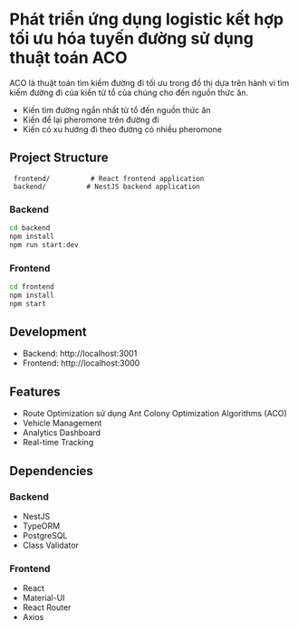 # Phát triển ứng dụng logistic kết hợp tối ưu hóa tuyến đường sử dụng thuật toán ACO
ACO là thuật toán tìm kiếm đường đi tối ưu trong đồ thị dựa trên hành vi tìm kiếm đường đi của kiến từ tổ của chúng cho đến nguồn thức ăn.
+ Kiến tìm đường ngắn nhất từ tổ đến nguồn thức ăn
+ Kiến để lại pheromone trên đường đi
+ Kiến có xu hướng đi theo đường có nhiều pheromone

## Project Structure
```
 frontend/          # React frontend application
 backend/          # NestJS backend application
```

### Backend
```bash
cd backend
npm install
npm run start:dev
```

### Frontend
```bash
cd frontend
npm install
npm start
```

## Development

- Backend: http://localhost:3001
- Frontend: http://localhost:3000

## Features

- Route Optimization sử dụng Ant Colony Optimization Algorithms (ACO)
- Vehicle Management
- Analytics Dashboard
- Real-time Tracking

## Dependencies

### Backend
- NestJS
- TypeORM
- PostgreSQL
- Class Validator

### Frontend
- React
- Material-UI
- React Router
- Axios 